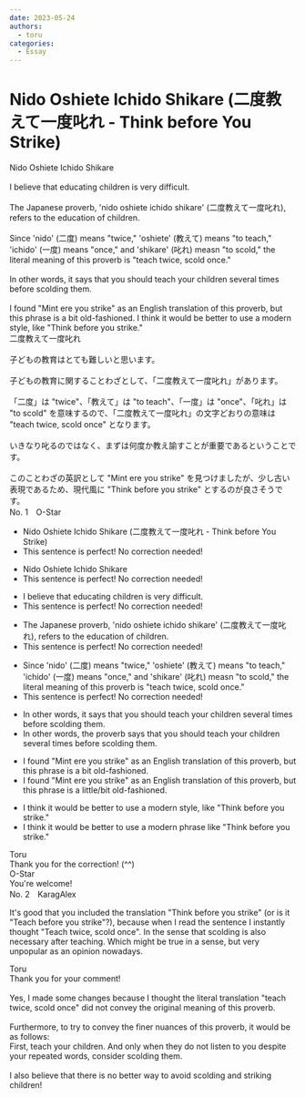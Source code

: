 ```yaml
---
date: 2023-05-24
authors:
  - toru
categories:
  - Essay
---
```


<h1 id="subject_show">Nido Oshiete Ichido Shikare (二度教えて一度叱れ - Think before You Strike)</h1>
<div class="date" hidden>May 24, 2023 18:34</div>
<div id="post"><div id="body_show_ori">
Nido Oshiete Ichido Shikare<br/><br/>I believe that educating children is very difficult.<br/><br/>The Japanese proverb, 'nido oshiete ichido shikare' (二度教えて一度叱れ), refers to the education of children.<br/><br/> Since 'nido' (二度) means "twice," 'oshiete' (教えて) means "to teach," 'ichido' (一度) means "once," and 'shikare' (叱れ) measn "to scold," the literal meaning of this proverb is "teach twice, scold once."<br/><br/>In other words, it says that you should teach your children several times before scolding them.<br/><br/>I found "Mint ere you strike" as an English translation of this proverb, but this phrase is a bit old-fashioned. I think it would be better to use a modern style, like "Think before you strike."
</div></div>

<!-- more -->

<div id="post_ja"><div id="body_show_mo">
二度教えて一度叱れ<br/><br/>子どもの教育はとても難しいと思います。<br/><br/>子どもの教育に関することわざとして、「二度教えて一度叱れ」があります。<br/><br/>「二度」は "twice"、「教えて」は "to teach"、「一度」は "once"、「叱れ」は "to scold" を意味するので、「二度教えて一度叱れ」の文字どおりの意味は "teach twice, scold once" となります。<br/><br/>いきなり叱るのではなく、まずは何度か教え諭すことが重要であるということです。<br/><br/>このことわざの英訳として "Mint ere you strike" を見つけましたが、少し古い表現であるため、現代風に "Think before you strike" とするのが良さそうです。
</div></div>
<div id="block"><div class="first_name"> No. 1　<span class="just_name">O-Star</span></div><div id="block2">
<ul class="correction_field">
<li class="incorrect">Nido Oshiete Ichido Shikare (二度教えて一度叱れ - Think before You Strike)</li>
<li class="corrected perfect">This sentence is perfect! No correction needed!</li>
</ul>
<ul class="correction_field">
<li class="incorrect">Nido Oshiete Ichido Shikare</li>
<li class="corrected perfect">This sentence is perfect! No correction needed!</li>
</ul>
<ul class="correction_field">
<li class="incorrect">I believe that educating children is very difficult.</li>
<li class="corrected perfect">This sentence is perfect! No correction needed!</li>
</ul>
<ul class="correction_field">
<li class="incorrect">The Japanese proverb, 'nido oshiete ichido shikare' (二度教えて一度叱れ), refers to the education of children.</li>
<li class="corrected perfect">This sentence is perfect! No correction needed!</li>
</ul>
<ul class="correction_field">
<li class="incorrect">Since 'nido' (二度) means "twice," 'oshiete' (教えて) means "to teach," 'ichido' (一度) means "once," and 'shikare' (叱れ) measn "to scold," the literal meaning of this proverb is "teach twice, scold once."</li>
<li class="corrected perfect">This sentence is perfect! No correction needed!</li>
</ul>
<ul class="correction_field">
<li class="incorrect">In other words, it says that you should teach your children several times before scolding them.</li>
<li class="corrected correct">
In other words,<span class="f_bold"> the proverb</span> says that you should teach your children several times before scolding them.
</li>
</ul>
<ul class="correction_field">
<li class="incorrect">I found "Mint ere you strike" as an English translation of this proverb, but this phrase is a bit old-fashioned.</li>
<li class="corrected correct">
I found "Mint ere you strike" as an English translation of this proverb, but this phrase is a <span class="f_blue">little/bit</span> old-fashioned.
</li>
</ul>
<ul class="correction_field">
<li class="incorrect">I think it would be better to use a modern style, like "Think before you strike."</li>
<li class="corrected correct">
I think it would be better to use a modern<span class="f_bold"> phrase like </span>"Think before you strike."
</li>
</ul>
</div><div class="name"><span class="just_name">Toru</span><br>
Thank you for the correction! (^^)
</div>
<div class="name"><span class="just_name">O-Star</span><br>
You're welcome!
</div>
</div>
<div id="block"><div class="first_name"> No. 2　<span class="just_name">KaragAlex</span></div><div id="block2">
<p class="comment_small">
 It's good that you included the translation "Think before you strike" (or is it "Teach before you strike"?), because when I read the sentence I instantly thought "Teach twice, scold once". Ιn the sense that scolding is also necessary after teaching. Which might be true in a sense, but very unpopular as an opinion nowadays.
</p>

</div><div class="name"><span class="just_name">Toru</span><br>
Thank you for your comment!<br/><br/>Yes, I made some changes because I thought the literal translation "teach twice, scold once" did not convey the original meaning of this proverb.<br/><br/>Furthermore, to try to convey the finer nuances of this proverb, it would be as follows: <br/>First, teach your children. And only when they do not listen to you despite your repeated words, consider scolding them.<br/><br/>I also believe that there is no better way to avoid scolding and striking children!
</div>
</div>
